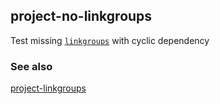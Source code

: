 ## project-no-linkgroups

Test missing [`linkgroups`](https://premake.github.io/docs/linkgroups) with cyclic dependency

### See also

[project-linkgroups](../project-linkgroups/)
